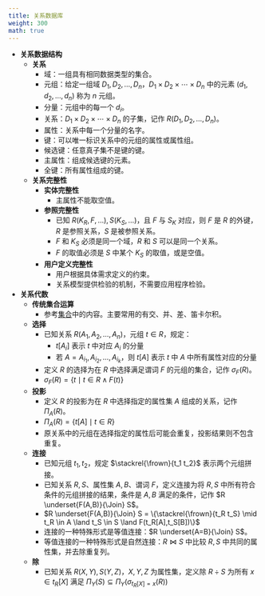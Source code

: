 ```yaml
---
title: 关系数据库
weight: 300
math: true
---
```


- **关系数据结构**
    - **关系**
        - 域：一组具有相同数据类型的集合。
        - 元组：给定一组域 $D_1,D_2,\dots,D_n$，$D_1\times D_2\times \cdots\times D_n$ 中的元素 $(d_1,d_2,\dots,d_n)$ 称为 $n$ 元组。
        - 分量：元组中的每一个 $d_i$。
        - 关系：$D_1\times D_2\times \cdots\times D_n$ 的子集，记作 $R(D_1,D_2,\dots,D_n)$。
        - 属性：关系中每一个分量的名字。
        - 键：可以唯一标识关系中的元组的属性或属性组。
        - 候选键：任意真子集不是键的键。
        - 主属性：组成候选键的元素。
        - 全键：所有属性组成的键。
    - **关系完整性** <span id="masdfo"></span>
        - **实体完整性**
            - 主属性不能取空值。
        - **参照完整性**
            - 已知 $R(K_R,F,\dots),S(K_S,\dots)$，且 $F$ 与 $S_K$ 对应，则 $F$ 是 $R$ 的外键，$R$ 是参照关系，$S$ 是被参照关系。
            - $F$ 和 $K_S$ 必须是同一个域，$R$ 和 $S$ 可以是同一个关系。
            - $F$ 的取值必须是 $S$ 中某个 $K_S$ 的取值，或是空值。
        - **用户定义完整性**
            - 用户根据具体需求定义的约束。
            - 关系模型提供检验的机制，不需要应用程序检验。
- **关系代数**
    - **传统集合运算**
        - 参考[集合](/notes/docs/mathematics/discrete-mathematics/set#g6tiqk)中的内容。主要常用的有交、并、差、笛卡尔积。
    - **选择**
        - 已知关系 $R(A_1,A_2,\dots,A_n)$，元组 $t\in R$，规定：
            - $t[A_i]$ 表示 $t$ 中对应 $A_i$ 的分量
            - 若 $A={A_{i_1},A_{i_2},\dots,A_{i_k}}$，则 $t[A]$ 表示 $t$ 中 $A$ 中所有属性对应的分量
        - 定义 $R$ 的选择为在 $R$ 中选择满足谓词 $F$ 的元组的集合，记作 $\sigma_F(R)$。
        - $\sigma_F(R) = \{t \mid t \in R \land F(t)\}$
    - **投影**
        - 定义 $R$ 的投影为在 $R$ 中选择指定的属性集 $A$ 组成的关系，记作 $\Pi_A(R)$。
        - $\Pi_A(R) = \{t[A] \mid t \in R\}$
        - 原关系中的元组在选择指定的属性后可能会重复，投影结果则不包含重复。
    - **连接**
        - 已知元组 $t_1,t_2$，规定 $\stackrel{\frown}{t_1 t_2}$ 表示两个元组拼接。
        - 已知关系 $R,S$、属性集 $A,B$、谓词 $F$，定义连接为将 $R,S$ 中所有符合条件的元组拼接的结果，条件是 $A,B$ 满足的条件，记作 $R \underset{F(A,B)}{\Join} S$。
        - $R \underset{F(A,B)}{\Join} S = \{\stackrel{\frown}{t_R t_S} \mid t_R \in A \land t_S \in S \land F(t_R[A],t_S[B])\}$
        - 连接的一种特殊形式是等值连接：$R \underset{A=B}{\Join} S$。
        - 等值连接的一种特殊形式是自然连接：$R \Join S$ 中比较 $R,S$ 中共同的属性集，并去除重复列。
    - **除**
        - 已知关系 $R(X,Y),S(Y,Z)$，$X,Y,Z$ 为属性集，定义除 $R\div S$ 为所有 $x \in t_R[X]$ 满足 $\Pi_Y(S) \subseteq \Pi_Y(\sigma_{t_R[X] = x}(R))$
